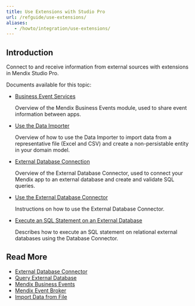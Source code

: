 ```yaml
---
title: Use Extensions with Studio Pro
url: /refguide/use-extensions/
aliases:
   - /howto/integration/use-extensions/
---
```


## Introduction

Connect to and receive information from external sources with extensions in Mendix Studio Pro.

Documents available for this topic:

* [Business Event Services](/refguide/business-event-services/)
  
  Overview of the Mendix Business Events module, used to share event information between apps.

* [Use the Data Importer](/refguide/use-the-data-importer/)

   Overview of how to use the Data Importer to import data from a representative file (Excel and CSV) and create a non-persistable entity in your domain model. 

* [External Database Connection](/refguide/external-database-connection/)

   Overview of the External Database Connector, used to connect your Mendix app to an external database and create and validate SQL queries. 

* [Use the External Database Connector](/refguide/use-the-external-database-connector/)

   Instructions on how to use the External Database Connector. 

* [Execute an SQL Statement on an External Database](/refguide/execute-an-sql-statement-on-an-external-database/)

   Describes how to execute an SQL statement on relational external databases using the Database Connector.

## Read More

* [External Database Connector](/appstore/modules/external-database-connector/)
* [Query External Database](/refguide/query-external-database/)
* [Mendix Business Events](appstore/services/business-events/)
* [Mendix Event Broker](/services/event-broker/)
* [Import Data from File](/refguide/import-data-from-file/)